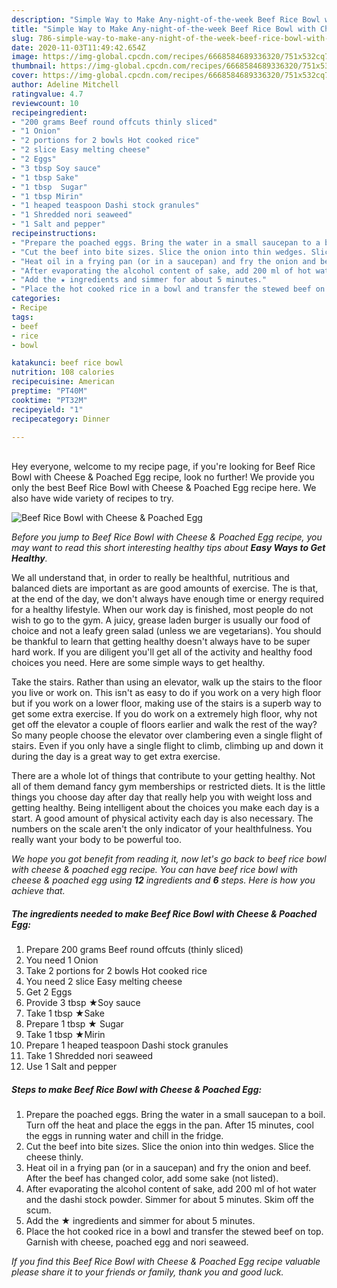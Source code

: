 ```yaml
---
description: "Simple Way to Make Any-night-of-the-week Beef Rice Bowl with Cheese &amp;amp; Poached Egg"
title: "Simple Way to Make Any-night-of-the-week Beef Rice Bowl with Cheese &amp;amp; Poached Egg"
slug: 786-simple-way-to-make-any-night-of-the-week-beef-rice-bowl-with-cheese-and-amp-poached-egg
date: 2020-11-03T11:49:42.654Z
image: https://img-global.cpcdn.com/recipes/6668584689336320/751x532cq70/beef-rice-bowl-with-cheese-poached-egg-recipe-main-photo.jpg
thumbnail: https://img-global.cpcdn.com/recipes/6668584689336320/751x532cq70/beef-rice-bowl-with-cheese-poached-egg-recipe-main-photo.jpg
cover: https://img-global.cpcdn.com/recipes/6668584689336320/751x532cq70/beef-rice-bowl-with-cheese-poached-egg-recipe-main-photo.jpg
author: Adeline Mitchell
ratingvalue: 4.7
reviewcount: 10
recipeingredient:
- "200 grams Beef round offcuts thinly sliced"
- "1 Onion"
- "2 portions for 2 bowls Hot cooked rice"
- "2 slice Easy melting cheese"
- "2 Eggs"
- "3 tbsp Soy sauce"
- "1 tbsp Sake"
- "1 tbsp  Sugar"
- "1 tbsp Mirin"
- "1 heaped teaspoon Dashi stock granules"
- "1 Shredded nori seaweed"
- "1 Salt and pepper"
recipeinstructions:
- "Prepare the poached eggs. Bring the water in a small saucepan to a boil. Turn off the heat and place the eggs in the pan. After 15 minutes, cool the eggs in running water and chill in the fridge."
- "Cut the beef into bite sizes. Slice the onion into thin wedges. Slice the cheese thinly."
- "Heat oil in a frying pan (or in a saucepan) and fry the onion and beef. After the beef has changed color, add some sake (not listed)."
- "After evaporating the alcohol content of sake, add 200 ml of hot water and the dashi stock powder. Simmer for about 5 minutes. Skim off the scum."
- "Add the ★ ingredients and simmer for about 5 minutes."
- "Place the hot cooked rice in a bowl and transfer the stewed beef on top. Garnish with cheese, poached egg and nori seaweed."
categories:
- Recipe
tags:
- beef
- rice
- bowl

katakunci: beef rice bowl 
nutrition: 108 calories
recipecuisine: American
preptime: "PT40M"
cooktime: "PT32M"
recipeyield: "1"
recipecategory: Dinner

---
```

<br>
Hey everyone, welcome to my recipe page, if you're looking for Beef Rice Bowl with Cheese &amp; Poached Egg recipe, look no further! We provide you only the best Beef Rice Bowl with Cheese &amp; Poached Egg recipe here. We also have wide variety of recipes to try.
<br>


![Beef Rice Bowl with Cheese &amp; Poached Egg](https://img-global.cpcdn.com/recipes/6668584689336320/751x532cq70/beef-rice-bowl-with-cheese-poached-egg-recipe-main-photo.jpg)

<i>Before you jump to Beef Rice Bowl with Cheese &amp; Poached Egg recipe, you may want to read this short interesting healthy tips about <strong>Easy Ways to Get Healthy</strong>.</i>

We all understand that, in order to really be healthful, nutritious and balanced diets are important as are good amounts of exercise. The  is that, at the end of the day, we don't always have enough time or energy required for a healthy lifestyle. When our work day is finished, most people do not wish to go to the gym. A juicy, grease laden burger is usually our food of choice and not a leafy green salad (unless we are vegetarians). You should be thankful to learn that getting healthy doesn't always have to be super hard work. If you are diligent you'll get all of the activity and healthy food choices you need. Here are some simple ways to get healthy.

Take the stairs. Rather than using an elevator, walk up the stairs to the floor you live or work on. This isn't as easy to do if you work on a very high floor but if you work on a lower floor, making use of the stairs is a superb way to get some extra exercise. If you do work on a extremely high floor, why not get off the elevator a couple of floors earlier and walk the rest of the way? So many people choose the elevator over clambering even a single flight of stairs. Even if you only have a single flight to climb, climbing up and down it during the day is a great way to get extra exercise. 

There are a whole lot of things that contribute to your getting healthy. Not all of them demand fancy gym memberships or restricted diets. It is the little things you choose day after day that really help you with weight loss and getting healthy. Being intelligent about the choices you make each day is a start. A good amount of physical activity each day is also necessary. The numbers on the scale aren't the only indicator of your healthfulness. You really want your body to be powerful too. 


<i>We hope you got benefit from reading it, now let's go back to beef rice bowl with cheese &amp; poached egg recipe. You can have beef rice bowl with cheese &amp; poached egg using <strong>12</strong> ingredients and <strong>6</strong> steps. Here is how you achieve that.
</i>

##### The ingredients needed to make Beef Rice Bowl with Cheese &amp; Poached Egg:

1. Prepare 200 grams Beef round offcuts (thinly sliced)
1. You need 1 Onion
1. Take 2 portions for 2 bowls Hot cooked rice
1. You need 2 slice Easy melting cheese
1. Get 2 Eggs
1. Provide 3 tbsp ★Soy sauce
1. Take 1 tbsp ★Sake
1. Prepare 1 tbsp ★ Sugar
1. Take 1 tbsp ★Mirin
1. Prepare 1 heaped teaspoon Dashi stock granules
1. Take 1 Shredded nori seaweed
1. Use 1 Salt and pepper


##### Steps to make Beef Rice Bowl with Cheese &amp; Poached Egg:

1. Prepare the poached eggs. Bring the water in a small saucepan to a boil. Turn off the heat and place the eggs in the pan. After 15 minutes, cool the eggs in running water and chill in the fridge.
1. Cut the beef into bite sizes. Slice the onion into thin wedges. Slice the cheese thinly.
1. Heat oil in a frying pan (or in a saucepan) and fry the onion and beef. After the beef has changed color, add some sake (not listed).
1. After evaporating the alcohol content of sake, add 200 ml of hot water and the dashi stock powder. Simmer for about 5 minutes. Skim off the scum.
1. Add the ★ ingredients and simmer for about 5 minutes.
1. Place the hot cooked rice in a bowl and transfer the stewed beef on top. Garnish with cheese, poached egg and nori seaweed.


<i>If you find this Beef Rice Bowl with Cheese &amp; Poached Egg recipe valuable please share it to your friends or family, thank you and good luck.</i>
